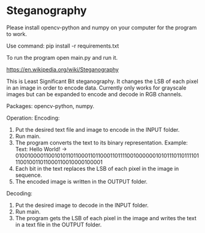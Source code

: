 # Steganography

Please install opencv-python and numpy on your computer for the program to work.

Use command: pip install -r requirements.txt

To run the program open main.py and run it.

https://en.wikipedia.org/wiki/Steganography

This is Least Significant Bit steganography. It changes the LSB of each pixel in an image in order to encode data.
Currently only works for grayscale images but can be expanded to encode and decode in RGB channels.

Packages: opencv-python, numpy.

Operation:
Encoding:
1. Put the desired text file and image to encode in the INPUT folder.
2. Run main.
3. The program converts the text to its binary representation. 
Example: Text: Hello World! -> 010010000110010101101100011011000110111100100000010101110110111101110010011011000110010000100001
4. Each bit in the text replaces the LSB of each pixel in the image in sequence.
5. The encoded image is written in the OUTPUT folder.

Decoding:
1. Put the desired image to decode in the INPUT folder.
2. Run main.
3. The program gets the LSB of each pixel in the image and writes the text in a text file in the OUTPUT folder.
